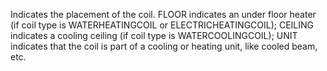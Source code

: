 Indicates the placement of the coil. FLOOR indicates an under floor heater (if coil type is WATERHEATINGCOIL or ELECTRICHEATINGCOIL); CEILING indicates a cooling ceiling (if coil type is WATERCOOLINGCOIL); UNIT indicates that the coil is part of a cooling or heating unit, like cooled beam, etc.
